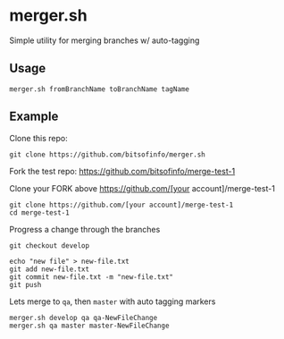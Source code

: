 # merger.sh

Simple utility for merging branches w/ auto-tagging 

## Usage

```
merger.sh fromBranchName toBranchName tagName
```


## Example

Clone this repo:
```
git clone https://github.com/bitsofinfo/merger.sh
```

Fork the test repo: https://github.com/bitsofinfo/merge-test-1

Clone your FORK above https://github.com/[your account]/merge-test-1
```
git clone https://github.com/[your account]/merge-test-1
cd merge-test-1
```

Progress a change through the branches
```
git checkout develop

echo "new file" > new-file.txt
git add new-file.txt
git commit new-file.txt -m "new-file.txt"
git push
```

Lets merge to `qa`, then `master` with auto tagging markers
```
merger.sh develop qa qa-NewFileChange
merger.sh qa master master-NewFileChange
```



